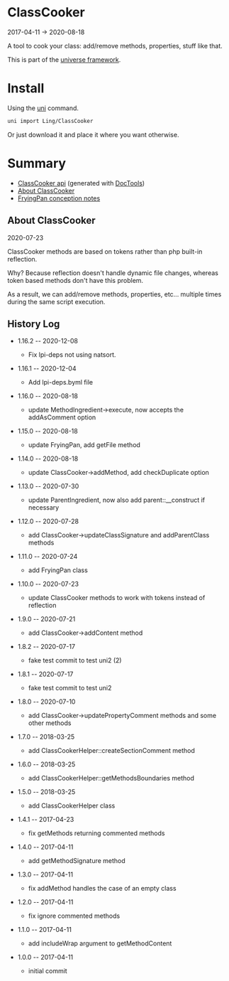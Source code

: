 ClassCooker
===========
2017-04-11 -> 2020-08-18


A tool to cook your class: add/remove methods, properties, stuff like that.


This is part of the [universe framework](https://github.com/karayabin/universe-snapshot).


Install
==========
Using the [uni](https://github.com/lingtalfi/universe-naive-importer) command.
```bash
uni import Ling/ClassCooker
```

Or just download it and place it where you want otherwise.





Summary
===========
- [ClassCooker api](https://github.com/lingtalfi/ClassCooker/blob/master/doc/api/Ling/ClassCooker.md) (generated with [DocTools](https://github.com/lingtalfi/DocTools))
- [About ClassCooker](#about-classcooker)
- [FryingPan conception notes](https://github.com/lingtalfi/ClassCooker/blob/master/doc/pages/frying-pan-conception-notes.md)





About ClassCooker
-----------
2020-07-23



ClassCooker methods are based on tokens rather than php built-in reflection.

Why? Because reflection doesn't handle dynamic file changes, whereas token based methods don't have this problem.

As a result, we can add/remove methods, properties, etc... multiple times during the same script execution.









History Log
------------------

- 1.16.2 -- 2020-12-08

    - Fix lpi-deps not using natsort.

- 1.16.1 -- 2020-12-04

    - Add lpi-deps.byml file

- 1.16.0 -- 2020-08-18

    - update MethodIngredient->execute, now accepts the addAsComment option
    
- 1.15.0 -- 2020-08-18

    - update FryingPan, add getFile method
    
- 1.14.0 -- 2020-08-18

    - update ClassCooker->addMethod, add checkDuplicate option
    
- 1.13.0 -- 2020-07-30

    - update ParentIngredient, now also add parent::__construct if necessary
    
- 1.12.0 -- 2020-07-28

    - add ClassCooker->updateClassSignature and addParentClass methods
    
- 1.11.0 -- 2020-07-24

    - add FryingPan class
    
- 1.10.0 -- 2020-07-23

    - update ClassCooker methods to work with tokens instead of reflection
    
- 1.9.0 -- 2020-07-21

    - add ClassCooker->addContent method
    
- 1.8.2 -- 2020-07-17

    - fake test commit to test uni2 (2)
    
- 1.8.1 -- 2020-07-17

    - fake test commit to test uni2
    
- 1.8.0 -- 2020-07-10

    - add ClassCooker->updatePropertyComment methods and some other methods
    
- 1.7.0 -- 2018-03-25

    - add ClassCookerHelper::createSectionComment method
    
- 1.6.0 -- 2018-03-25

    - add ClassCookerHelper::getMethodsBoundaries method
    
- 1.5.0 -- 2018-03-25

    - add ClassCookerHelper class
    
- 1.4.1 -- 2017-04-23

    - fix getMethods returning commented methods
    
- 1.4.0 -- 2017-04-11

    - add getMethodSignature method
    
- 1.3.0 -- 2017-04-11

    - fix addMethod handles the case of an empty class
    
- 1.2.0 -- 2017-04-11

    - fix ignore commented methods
    
- 1.1.0 -- 2017-04-11

    - add includeWrap argument to getMethodContent
    
- 1.0.0 -- 2017-04-11

    - initial commit